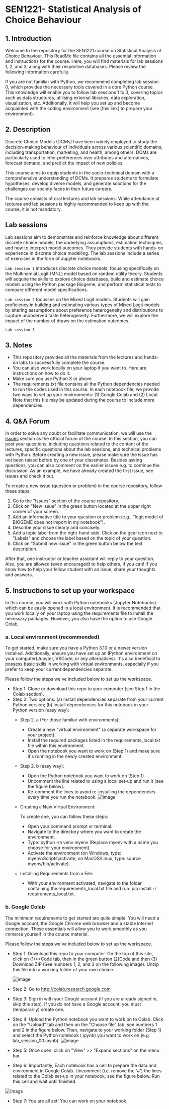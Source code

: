 # SEN1221- Statistical Analysis of Choice Behaviour

## 1. Introduction

Welcome to the repository for the SEN1221 course on Statistical Analysis of Choice Behaviour. This ReadMe file contains all the essential information and instructions for the course. Here, you will find materials for lab sessions 1, 2, and 3, along with their respective databases. Please review the following information carefully.

If you are not familiar with Python, we recommend completing lab session 0, which provides the necessary tools covered in a core Python course. This knowledge will enable you to follow lab sessions 1 to 3, covering topics such as data structures, utilising external libraries, data exploration, visualization, etc. Additionally, it will help you set up and become acquainted with the coding environment (see [this link] to prepare your environment).

## 2. Description

Discrete Choice Models (DCMs) have been widely employed to study the decision-making behaviour of individuals across various scientific domains, including transportation, marketing, and health, among others. DCMs are particularly used to infer preferences over attributes and alternatives, forecast demand, and predict the impact of new policies.

This course aims to equip students in the socio-technical domain with a comprehensive understanding of DCMs. It prepares students to formulate hypotheses, develop diverse models, and generate solutions for the challenges our society faces in their future careers. 

The course consists of oral lectures and lab sessions. While attendance at lectures and lab sessions is highly recommended to keep up with the course, it is not mandatory.

## Lab sessions
Lab sessions aim to demonstrate and reinforce knowledge about different discrete choice models, the underlying assumptions, estimation techniques, and how to interpret model outcomes. They provide students with hands-on experience in discrete choice modelling. The lab sessions include a series of exercises in the form of Jupyter notebooks. 

`Lab session 1` introduces discrete choice models, focusing specifically on the Multinomial Logit (MNL) model based on random utility theory. Students will acquire the skills to explore choice databases, build and estimate choice models using the Python package Biogeme, and perform statistical tests to compare different model specifications.

`Lab session 2` focusses on the Mixed Logit models. Students will gain proficiency in building and estimating various types of Mixed Logit models by altering assumptions about preference heterogeneity and distributions to capture unobserved taste heterogeneity. Furthermore, we will explore the impact of the number of draws on the estimation outcomes. 

`Lab session 3`  



## 3. Notes

* This repository provides all the materials from the lectures and hands-on labs to successfully complete the course.
* You can also work locally on your laptop if you want to. Here are instructions on how to do it.
* Make sure you use Python X or above
* The requirements.txt file contains all the Python dependencies needed to run the codes used in this course. In each notebook file, we provide two ways to set up your environments: (1) Google Colab and (2) Local. Note that this file may be updated during the course to include more dependencies.

## 4. Q&A Forum

In order to solve any doubt or facilitate communication, we will use the [Issues](https://github.com/SEN1221TUD/2023_internal/issues) section as the official forum of the course. In this section, you can post your questions, including questions related to the content of the lectures, specific questions about the lab sessions, and technical problems with Python. Before creating a new issue, please make sure the issue has not been raised before by one of your classmates. Besides asking questions, you can also comment on the earlier issues e.g. to continue the discussion. As an example, we have already created the first issue, see Issues and check it out.

To create a new issue (question or problem) in the course repository, follow these steps:

1. Go to the "Issues" section of the course repository.
2. Click on "New issue" in the green button located at the upper right corner of your screen.
3. Add an informative title to your question or problem (e.g., "logit model of BIOGEME does not import in my notebook").
4. Describe your issue clearly and concisely. 
5. Add a topic label from the right-hand side. Click on the gear icon next to "Labels" and choose the label based on the topic of your question. 
6. Click on "Submit new issue" in the green button below the text description.

After that, one instructor or teacher assistant will reply to your question. Also, you are allowed (even encouraged) to help others, if you can! If you know how to help your fellow student with an issue, share your thoughts and answers.

## 5. Instructions to set up your workspace

In this course, you will work with Python notebooks (Jupyter Notebooks) which can be easily opened in a local environment. It is recommended that you work locally on your laptop using the requirements file to install the necessary packages. However, you also have the option to use Google Colab.

### a. Local environment (recommended)

To get started, make sure you have a Python 3.10 or a newer version installed. Additionally, ensure you have set up an IPython environment on your computer(Jupyter, VSCode, or any alternatives). It's also beneficial to possess basic skills in working with virtual environments, especially if you prefer to keep your current dependencies separate.

Please follow the steps we've included below to set up the workspace.

* Step 1: Clone or download this repo to your computer (see Step 1 in the Colab section).
* Step 2: Two options: (a) Install dependencies separate from your current Python version; (b) Install dependencies for this notebook in your Python version (easy way):
    * Step 2. a (For those familiar with environments):
        * Create a new "virtual environment" (a separate workspace for your project).
        *  Install the required packages listed in the requirements_local.txt file within this environment.
        * Open the notebook you want to work on (Step 1) and make sure it's running in the newly created environment.
                         
    * Step 2. b (easy way):
        * Open the Python notebook you want to work on (Step 1)
        * Uncomment the line related to using a local set-up and run it (see the figure below).
        * Re-comment the lines to avoid re-installing the dependencies every time you run the notebook.
          ![image](https://github.com/SEN1221TUD/2023_internal/assets/130387534/f99e2410-912e-45c8-819e-69200630f853)

          
    * Creating a New Virtual Environment:

      To create one, you can follow these steps:
        * Open your command prompt or terminal.
        * Navigate to the directory where you want to create the environment.
        * Type: python -m venv myenv (Replace myenv with a name you choose for your environment).
        * Activate the environment (on Windows, type: myenv\Scripts\activate, on MacOS/Linux, type: source myenv/bin/activate).
          
    * Installing Requirements from a File:
        * With your environment activated, navigate to the folder containing the requirements_local.txt file and run: pip install -r requirements_local.txt.


### b. Google Colab 

The minimum requirements to get started are quite simple. You will need a Google account, the Google Chrome web browser and a stable internet connection. These essentials will allow you to work smoothly as you immerse yourself in the course material.

Please follow the steps we've included below to set up the workspace.

* Step 1: Download this repo to your computer. On the top of this site, click on (1)<>Code tab, then in the green button (2)Code and then (3) Download ZIP (See numbers 1, 2, and 3 on the following image). Unzip this file into a working folder of your own choice.

  ![image](https://github.com/SEN1221TUD/2023_internal/assets/130387534/eb315f01-9476-45ca-8a56-60f421695bb3)


* Step 2: Go to http://colab.research.google.com

* Step 3: Sign in with your Google account (if you are already signed in, skip this step). If you do not have a Google account, you must (temporarily) create one.

* Step 4: Upload the Python notebook you want to work on to Colab. Click on the "Upload" tab and then on the "Choose file" tab, see numbers 1 and 2 in the figure below. Then, navigate to your working folder (Step 1) and select the Python notebook (.ipynb) you want to work on (e.g. lab_session_00.ipynb).
  ![image](https://github.com/SEN1221TUD/2023_internal/assets/130387534/ec1ee58e-7d68-46e5-85e4-542c24d8b29e)
  
* Step 5: Once open, click on "View" >> "Expand sections" on the menu bar.

* Step 6: Importantly, Each notebook has a cell to prepare the data and environment in Google Colab. Uncomment (i.e. remove the '#') the lines related to the Colab set-up in your notebook, see the figure below. Run this cell and wait until finished.


![image](https://github.com/SEN1221TUD/2023_internal/assets/130387534/8e65c497-417a-4c35-9893-93a0ea4a88e0)


* Step 7: You are all set! You can work on your notebook.


   



